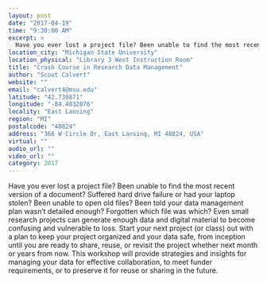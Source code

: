 ```yaml
---
layout: post
date: "2017-04-19"
time: "9:30:00 AM"
excerpt: >
  Have you ever lost a project file? Been unable to find the most recent version of a document? Suffered hard drive failure or had your laptop...
location_city: "Michigan State University"
location_physical: "Library 3 West Instruction Room"
title: "Crash Course in Research Data Management"
author: "Scout Calvert"
website: ""
email: "calvert4@msu.edu"
latitude: "42.730871"
longitude: "-84.4832076"
locality: "East Lansing"
region: "MI"
postalcode: "48824"
address: "366 W Circle Dr, East Lansing, MI 48824, USA"
virtual: ""
audio_url: ""
video_url: ""
category: 2017
---
```


Have you ever lost a project file? Been unable to find the most recent version of a document? Suffered hard drive failure or had your laptop stolen? Been unable to open old files? Been told your data management plan wasn’t detailed enough? Forgotten which file was which? Even small research projects can generate enough data and digital material to become confusing and vulnerable to loss. Start your next project (or class) out with a plan to keep your project organized and your data safe, from inception until you are ready to share, reuse, or revisit the project whether next month or years from now. This workshop will provide strategies and insights for managing your data for effective collaboration, to meet funder requirements, or to preserve it for reuse or sharing in the future.
